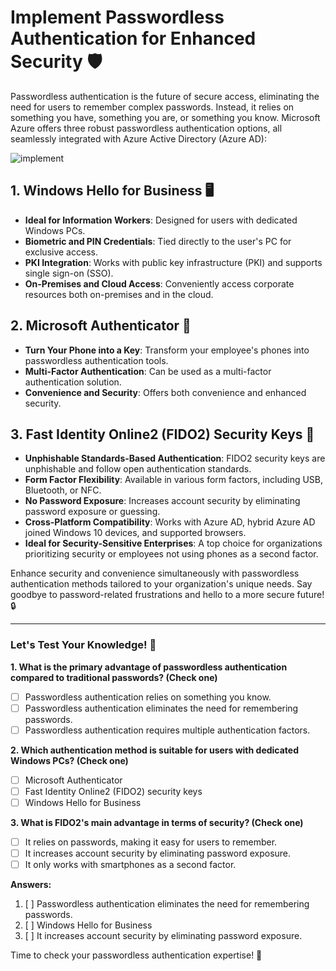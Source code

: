 # Implement Passwordless Authentication for Enhanced Security 🛡️

Passwordless authentication is the future of secure access, eliminating the need for users to remember complex passwords. Instead, it relies on something you have, something you are, or something you know. Microsoft Azure offers three robust passwordless authentication options, all seamlessly integrated with Azure Active Directory (Azure AD):

![implement](https://learn.microsoft.com/en-us/training/wwl-azure/azure-active-directory/media/passwordless-convenience-security-1ba3f8c9.png)

## 1. Windows Hello for Business 🖥️

- **Ideal for Information Workers**: Designed for users with dedicated Windows PCs.
- **Biometric and PIN Credentials**: Tied directly to the user's PC for exclusive access.
- **PKI Integration**: Works with public key infrastructure (PKI) and supports single sign-on (SSO).
- **On-Premises and Cloud Access**: Conveniently access corporate resources both on-premises and in the cloud.

## 2. Microsoft Authenticator 📱

- **Turn Your Phone into a Key**: Transform your employee's phones into passwordless authentication tools.
- **Multi-Factor Authentication**: Can be used as a multi-factor authentication solution.
- **Convenience and Security**: Offers both convenience and enhanced security.

## 3. Fast Identity Online2 (FIDO2) Security Keys 🔐

- **Unphishable Standards-Based Authentication**: FIDO2 security keys are unphishable and follow open authentication standards.
- **Form Factor Flexibility**: Available in various form factors, including USB, Bluetooth, or NFC.
- **No Password Exposure**: Increases account security by eliminating password exposure or guessing.
- **Cross-Platform Compatibility**: Works with Azure AD, hybrid Azure AD joined Windows 10 devices, and supported browsers.
- **Ideal for Security-Sensitive Enterprises**: A top choice for organizations prioritizing security or employees not using phones as a second factor.

Enhance security and convenience simultaneously with passwordless authentication methods tailored to your organization's unique needs. Say goodbye to password-related frustrations and hello to a more secure future! 🔒

---

### Let's Test Your Knowledge! 🧠

**1. What is the primary advantage of passwordless authentication compared to traditional passwords? (Check one)**

- [ ] Passwordless authentication relies on something you know.
- [ ] Passwordless authentication eliminates the need for remembering passwords.
- [ ] Passwordless authentication requires multiple authentication factors.

**2. Which authentication method is suitable for users with dedicated Windows PCs? (Check one)**

- [ ] Microsoft Authenticator
- [ ] Fast Identity Online2 (FIDO2) security keys
- [ ] Windows Hello for Business

**3. What is FIDO2's main advantage in terms of security? (Check one)**

- [ ] It relies on passwords, making it easy for users to remember.
- [ ] It increases account security by eliminating password exposure.
- [ ] It only works with smartphones as a second factor.

**Answers:**

1. [ ] Passwordless authentication eliminates the need for remembering passwords.
2. [ ] Windows Hello for Business
3. [ ] It increases account security by eliminating password exposure.

Time to check your passwordless authentication expertise! 🚀